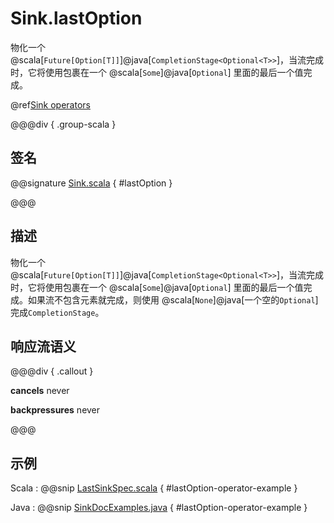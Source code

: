 # Sink.lastOption

物化一个 @scala[`Future[Option[T]]`]@java[`CompletionStage<Optional<T>>`]，当流完成时，它将使用包裹在一个 @scala[`Some`]@java[`Optional`] 里面的最后一个值完成。

@ref[Sink operators](../index.md#sink-operators)

@@@div { .group-scala }

## 签名

@@signature [Sink.scala](/akka-stream/src/main/scala/akka/stream/scaladsl/Sink.scala) { #lastOption }

@@@

## 描述

物化一个 @scala[`Future[Option[T]]`]@java[`CompletionStage<Optional<T>>`]，当流完成时，它将使用包裹在一个 @scala[`Some`]@java[`Optional`] 里面的最后一个值完成。如果流不包含元素就完成，则使用 @scala[`None`]@java[一个空的`Optional`] 完成`CompletionStage`。

## 响应流语义

@@@div { .callout }

**cancels** never

**backpressures** never

@@@

## 示例

Scala
:   @@snip [LastSinkSpec.scala](/akka-stream-tests/src/test/scala/akka/stream/scaladsl/LastSinkSpec.scala) { #lastOption-operator-example }

Java
:   @@snip [SinkDocExamples.java](/akka-docs/src/test/java/jdocs/stream/operators/SinkDocExamples.java) { #lastOption-operator-example }
